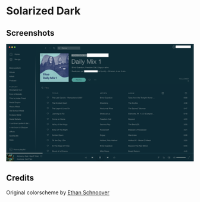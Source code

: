 # Solarized Dark

## Screenshots

![Solarized-Dark](screenshot.png)

## Credits
Original colorscheme by [Ethan Schnoover](https://ethanschoonover.com/solarized)
